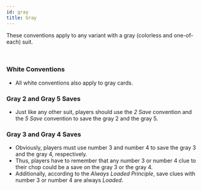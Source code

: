 ```yaml
---
id: gray
title: Gray
---
```


These conventions apply to any variant with a gray (colorless and one-of-each) suit.

<br />

### White Conventions

- All white conventions also apply to gray cards.

### Gray 2 and Gray 5 Saves

- Just like any other suit, players should use the *2 Save* convention and the *5 Save* convention to save the gray 2 and the gray 5.

### Gray 3 and Gray 4 Saves

- Obviously, players must use number 3 and number 4 to save the gray 3 and the gray 4, respectively.
- Thus, players have to remember that any number 3 or number 4 clue to their chop could be a save on the gray 3 or the gray 4.
- Additionally, according to the *Always Loaded Principle*, save clues with number 3 or number 4 are always *Loaded*.
